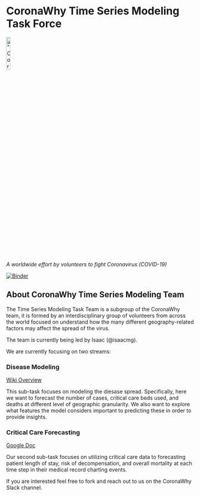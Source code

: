# CoronaWhy Time Series Modeling Task Force

<p align="left">
<img width=15% src="https://uploads-ssl.webflow.com/5e729ef3ef0f906b804d4f27/5e77e9db1ede36135bbb1927_logo%203%402x.png" alt=“CoronaWhy” />

<i>A worldwide effort by volunteers to fight Coronavirus (COVID-19)</i>
</p>

[![Binder](https://mybinder.org/badge_logo.svg)](https://mybinder.org/v2/gh/CoronaWhy/task-ts/master?filepath=notebooks)

## About CoronaWhy Time Series Modeling Team

The Time Series Modeling Task Team is a subgroup of the CoronaWhy team, it is formed by an interdisciplinary group of volunteers from across the world focused on understand how the many different geography-related factors may affect the spread of the virus.

The team is currently being led by Isaac (@isaacmg).

We are currently focusing on two streams:

### Disease Modeling 

[Wiki Overview](https://github.com/CoronaWhy/task-ts/wiki/Pandemic-Modeling)

This sub-task focuses on modeling the diesase spread. Specifically, here we want to forecast the number of cases, critical care beds used, and deaths at different level of geographic granularity. We also want to explore what features the model considers important to predicting these in order to provide insights.

### Critical Care Forecasting

[Google Doc](https://docs.google.com/document/d/1KjigohhZW6uJAkhVZVf6oftL6QWGa9A6w_FjYl-AfnY)

Our second sub-task focuses on utilizing critical care data to forecasting patient length of stay, risk of decompensation, and overall mortality at each time step in their medical record charting events.

If you are interested feel free to fork and reach out to us on the CoronaWhy Slack channel.
